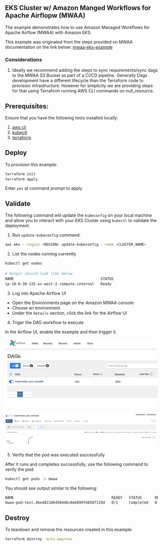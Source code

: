 ## EKS Cluster w/ Amazon Manged Workflows for Apache Airflopw (MWAA)

The example demonstrates how to use Amazon Managed Workflows for Apache Airflow (MWAA) with Amazon EKS.

This example was originated from the steps provided on MWAA documentation on the link below:
[mwaa-eks-example](https://docs.aws.amazon.com/mwaa/latest/userguide/mwaa-eks-example.html)

### Considerations

1. Ideally we recommend adding the steps to sync requirements/sync dags to the MWAA S3 Bucket as part of a CI/CD pipeline. Generally Dags development have a different lifecycle than the Terraform code to provision infrastructure.
However for simplicity we are providing steps for that using Terraform running AWS CLI commands on null_resource.

## Prerequisites:

Ensure that you have the following tools installed locally:

1. [aws cli](https://docs.aws.amazon.com/cli/latest/userguide/install-cliv2.html)
2. [kubectl](https://Kubernetes.io/docs/tasks/tools/)
3. [terraform](https://learn.hashicorp.com/tutorials/terraform/install-cli)

## Deploy

To provision this example:

```sh
terraform init
terraform apply
```

Enter `yes` at command prompt to apply


## Validate

The following command will update the `kubeconfig` on your local machine and allow you to interact with your EKS Cluster using `kubectl` to validate the deployment.

1. Run `update-kubeconfig` command:

```sh
aws eks --region <REGION> update-kubeconfig --name <CLUSTER_NAME>
```

2. List the nodes running currently

```sh
kubectl get nodes

# Output should look like below
NAME                                        STATUS                        ROLES    AGE     VERSION
ip-10-0-30-125.us-west-2.compute.internal   Ready                         <none>   2m19s   v1.22.9-eks-810597c
```

3. Log into Apache Airflow UI

- Open the Environments page on the Amazon MWAA console
- Choose an environment
- Under the `Details` section, click the link for the Airflow UI

4. Triger the DAG workflow to execute

In the Airflow UI, enable the example and then trigger it.

![Enable the DAG kubernetes_pod_example ](images/kubernetes_pod_example_dag.png)

![Trigger the DAG kubernetes_pod_example ](images/dag_tree.png)

5. Verify that the pod was executed successfully

After it runs and completes successfully, use the following command to verify the pod:

```sh
kubectl get pods -n mwaa
```

You should see output similar to the following:

```sh
NAME                                             READY   STATUS      RESTARTS   AGE
mwaa-pod-test.4bed823d645844bc8e6899fd858f119d   0/1     Completed   0          25s
```

## Destroy

To teardown and remove the resources created in this example:

```sh
terraform destroy -auto-approve
```
